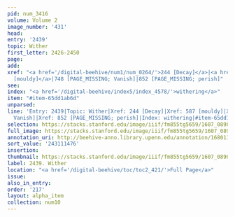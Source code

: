 ```yaml
---
pid: num_3416
volume: Volume 2
image_number: '431'
head:
entry: '2439'
topic: Wither
first_letter: 2426-2450
page:
add:
xref: "<a href='/digital-beehive/num1/num_0264/'>244 [Decay]</a>|<a href='/digital-beehive/num3/num_0761/'>587
  [mouldy]</a>|748 [PAGE_MISSING; Vanish]|852 [PAGE_MISSING; perish]"
see:
index: "<a href='/digital-beehive/index5/index_4578/'>withering</a>"
item: "#item-65dd1ab6d"
unparsed:
line: 'Entry: 2439|Topic: Wither|Xref: 244 [Decay]|Xref: 587 [mouldy]|Xref: 748 [PAGE_MISSING;
  Vanish]|Xref: 852 [PAGE_MISSING; perish]|Index: withering|#item-65dd1ab6d'
selection: https://stacks.stanford.edu/image/iiif/fm855tg5659/1607_0898/496,1476,2126,248/full/0/default.jpg
full_image: https://stacks.stanford.edu/image/iiif/fm855tg5659/1607_0898/full/full/0/default.jpg
annotation_uri: http://beehive-anno.library.upenn.edu/annotation/1680114081232
sort_value: '243111476'
insertion:
thumbnail: https://stacks.stanford.edu/image/iiif/fm855tg5659/1607_0898/496,1476,600,180/250,/0/default.jpg
label: 2439. Wither
location: "<a href='/digital-beehive/toc/toc2_421/'>Full Page</a>"
issue:
also_in_entry:
order: '217'
layout: alpha_item
collection: num10
---
```

